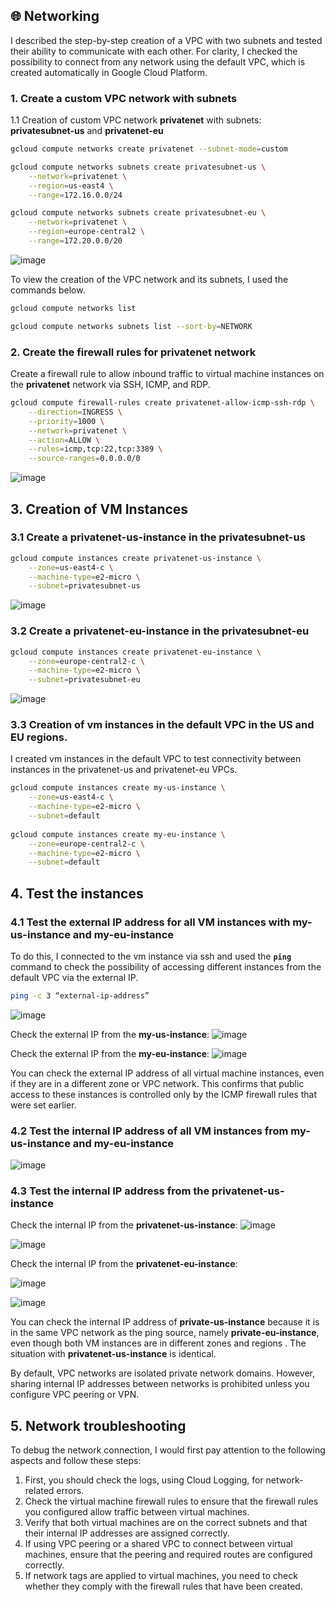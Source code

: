 <aside>

## 🌐 Networking

</aside>
I described the step-by-step creation of a VPC with two subnets and tested their ability to communicate with each other. For clarity, I checked the possibility to connect from any network using the default VPC, which is created automatically in Google Cloud Platform.

### 1. Create a custom VPC network with subnets

1.1 Creation of custom VPC network **privatenet** with subnets: **privatesubnet-us** and **privatenet-eu**

```bash
gcloud compute networks create privatenet --subnet-mode=custom

gcloud compute networks subnets create privatesubnet-us \
	--network=privatenet \
	--region=us-east4 \
	--range=172.16.0.0/24

gcloud compute networks subnets create privatesubnet-eu \
	--network=privatenet \
	--region=europe-central2 \
	--range=172.20.0.0/20
```

![image](https://github.com/user-attachments/assets/48f199dd-3543-4472-91e0-0553fbd9c243)


To view the creation of the VPC network and its subnets, I used the commands below.

```bash
gcloud compute networks list

gcloud compute networks subnets list --sort-by=NETWORK
```

### 2. Create the firewall rules for **privatenet** network

Create a firewall rule to allow inbound traffic to virtual machine instances on the **privatenet** network via SSH, ICMP, and RDP.

```bash
gcloud compute firewall-rules create privatenet-allow-icmp-ssh-rdp \
	--direction=INGRESS \
	--priority=1000 \
	--network=privatenet \
	--action=ALLOW \
	--rules=icmp,tcp:22,tcp:3389 \
	--source-ranges=0.0.0.0/0
```

![image](https://github.com/user-attachments/assets/3d1b584f-3269-4370-b255-e05d8742ad78)


## **3. Creation of VM Instances**

### 3.1 Create a **privatenet-us-instance** in the **privatesubnet-us**

```bash
gcloud compute instances create privatenet-us-instance \
	--zone=us-east4-c \
	--machine-type=e2-micro \
	--subnet=privatesubnet-us
```

![image](https://github.com/user-attachments/assets/b0857a39-d3f4-4c85-b4ca-c420dba84b69)


### 3.2 Create a **privatenet-eu-instance** in the **privatesubnet-eu**

```bash
gcloud compute instances create privatenet-eu-instance \
	--zone=europe-central2-c \
	--machine-type=e2-micro \
	--subnet=privatesubnet-eu
```

![image](https://github.com/user-attachments/assets/e5c2563c-fd56-40a2-b726-e442492851ab)


### 3.3 Creation of vm instances in the default VPC in the US and EU regions.

I created vm instances in the default VPC to test connectivity between instances in the privatenet-us and privatenet-eu VPCs.

```bash
gcloud compute instances create my-us-instance \
	--zone=us-east4-c \
	--machine-type=e2-micro \
	--subnet=default
	
gcloud compute instances create my-eu-instance \
	--zone=europe-central2-c \
	--machine-type=e2-micro \
	--subnet=default
```

## 4. Test the instances

### 4.1 Test the external IP address for all VM instances with my-us-instance and my-eu-instance

To do this, I connected to the vm instance via ssh and used the **`ping`** command to check the possibility of accessing different instances from the default VPC via the external IP.

```bash
ping -c 3 “external-ip-address”
```

![image](https://github.com/user-attachments/assets/48e44969-1dff-4a19-8e8f-bada437033e3)


Check the external IP from the **my-us-instance**:
![image](https://github.com/user-attachments/assets/bf7accec-d058-411a-86ce-d0948f47ff9c)


Check the external IP from the **my-eu-instance**:
![image](https://github.com/user-attachments/assets/481bf2aa-75dc-42d8-852c-23109ffd46ef)


You can check the external IP address of all virtual machine instances, even if they are in a different zone or VPC network. This confirms that public access to these instances is controlled only by the ICMP firewall rules that were set earlier.

### 4.2 Test the internal IP address of all VM instances from my-us-instance and my-eu-instance

![image](https://github.com/user-attachments/assets/2c6158bd-f6a2-4907-bfe0-dd0a8674810e)


### 4.3 Test the internal IP address from the privatenet-us-instance

Check the internal IP from the **privatenet-us-instance**:
![image](https://github.com/user-attachments/assets/05516cb4-635d-4a5e-9d4e-8e1585fa5ae6)

![image](https://github.com/user-attachments/assets/1ddfc320-051f-4a61-9319-b155b9edf875)

Check the internal IP from the **privatenet-eu-instance**:

![image](https://github.com/user-attachments/assets/69547f4a-bcc1-416d-bceb-c3ee28d616c2)

![image](https://github.com/user-attachments/assets/cf226e20-4ca2-4a7b-bb1b-9a2133485818)

You can check the internal IP address of **private-us-instance** because it is in the same VPC network as the ping source, namely **private-eu-instance**, even though both VM instances are in different zones and regions . The situation with **privatenet-us-instance** is identical.

By default, VPC networks are isolated private network domains. However, sharing internal IP addresses between networks is prohibited unless you configure VPC peering or VPN.

## 5. Network troubleshooting

To debug the network connection, I would first pay attention to the following aspects and follow these steps:

1. First, you should check the logs, using Cloud Logging, for network-related errors.
2. Check the virtual machine firewall rules to ensure that the firewall rules you configured allow traffic between virtual machines.
3. Verify that both virtual machines are on the correct subnets and that their internal IP addresses are assigned correctly.
4. If using VPC peering or a shared VPC to connect between virtual machines, ensure that the peering and required routes are configured correctly.
5. If network tags are applied to virtual machines, you need to check whether they comply with the firewall rules that have been created.
